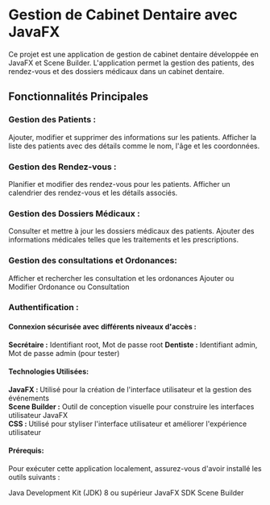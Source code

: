 <h1>Gestion de Cabinet Dentaire avec JavaFX</h1>
<span>Ce projet est une application de gestion de cabinet dentaire développée en JavaFX et Scene Builder. L'application permet la gestion des patients, des rendez-vous et des dossiers médicaux dans un cabinet dentaire.</span>

<h2>Fonctionnalités Principales</h2>
<h3>Gestion des Patients :</h3>

Ajouter, modifier et supprimer des informations sur les patients.
Afficher la liste des patients avec des détails comme le nom, l'âge et les coordonnées.

<h3>Gestion des Rendez-vous :</h3>

Planifier et modifier des rendez-vous pour les patients.
Afficher un calendrier des rendez-vous et les détails associés.

<h3>Gestion des Dossiers Médicaux :</h3>

Consulter et mettre à jour les dossiers médicaux des patients.
Ajouter des informations médicales telles que les traitements et les prescriptions.

<h3>Gestion des consultations et Ordonances:</h3>

Afficher et rechercher les consultation et les ordonances
Ajouter ou Modifier Ordonance ou Consultation

<h3>Authentification :</h3>

<h4>Connexion sécurisée avec différents niveaux d'accès :</h4>

<strong>Secrétaire :</strong> Identifiant root, Mot de passe root
<strong>Dentiste :</strong> Identifiant admin, Mot de passe admin (pour tester)

<h4>Technologies Utilisées:</h4>
<strong>JavaFX : </strong>Utilisé pour la création de l'interface utilisateur et la gestion des événements<br>
<strong>Scene Builder :</strong> Outil de conception visuelle pour construire les interfaces utilisateur JavaFX<br>
<strong>CSS : </strong>Utilisé pour styliser l'interface utilisateur et améliorer l'expérience utilisateur

<h4>Prérequis:</h4>
Pour exécuter cette application localement, assurez-vous d'avoir installé les outils suivants :

Java Development Kit (JDK) 8 ou supérieur
JavaFX SDK
Scene Builder
